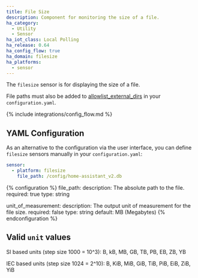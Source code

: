 ```yaml
---
title: File Size
description: Component for monitoring the size of a file.
ha_category:
  - Utility
  - Sensor
ha_iot_class: Local Polling
ha_release: 0.64
ha_config_flow: true
ha_domain: filesize
ha_platforms:
  - sensor
---
```


The `filesize` sensor is for displaying the size of a file.

<div class='note'>

File paths must also be added to [allowlist_external_dirs](/docs/configuration/basic/) in your `configuration.yaml`.

</div>

{% include integrations/config_flow.md %}

## YAML Configuration

As an alternative to the configuration via the user interface, you can define `filesize` sensors manually in your `configuration.yaml`:

```yaml
sensor:
  - platform: filesize
    file_path: /config/home-assistant_v2.db
  ```

{% configuration %}
file_path:
  description: The absolute path to the file.
  required: true
  type: string
  
unit_of_measurement:
  description: The output unit of measurement for the file size.
  required: false
  type: string
  default: MB (Megabytes)
{% endconfiguration %}

## Valid `unit` values
SI based units (step size 1000 = 10^3): 
B, kB, MB, GB, TB, PB, EB, ZB, YB

IEC based units (step size 1024 = 2^10): 
B, KiB, MiB, GiB, TiB, PiB, EiB, ZiB, YiB

